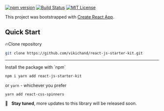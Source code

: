 [![npm version](https://badge.fury.io/js/react-js-starter-kit.svg)](https://badge.fury.io/js/react-js-starter-kit)
[![Build Status](https://travis-ci.com/vikichand/react-js-starter-kit.svg?branch=master)](https://travis-ci.com/vikichand/react-js-starter-kit)
[![MIT License](https://img.shields.io/github/license/vikichand/react-js-starter-kit.svg)](https://github.com/vikichand/react-js-starter-kit/blob/master/LICENSE)

This project was bootstrapped with [Create React App](https://github.com/facebook/create-react-app).

## Quick Start

:fire:Clone repository

```sh
git clone https://github.com/vikichand/react-js-starter-kit.git
```
<hr>
Install the package with `npm`

```sh
npm i yarn add react-js-starter-kit
```

or `yarn` - whichever you prefer

```sh
yarn add react-css-spinners
```

:rocket: &nbsp; **Stay tuned**, more updates to this library will be released soon.
